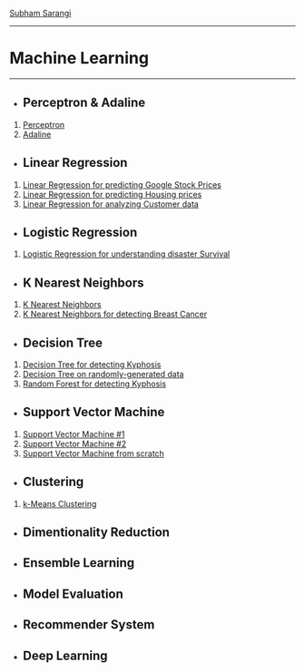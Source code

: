 [Subham Sarangi](https://subhamsarangi.github.io/)
___
# Machine Learning
___
- ## Perceptron & Adaline
1. [Perceptron](https://nbviewer.jupyter.org/github/subhamsarangi/ml/blob/master/0.%20%20Machine%20Learning%20Algorithms/Perceptron.ipynb)
2. [Adaline](https://nbviewer.jupyter.org/github/subhamsarangi/ml/blob/master/0.%20%20Machine%20Learning%20Algorithms/Adaline.ipynb)
- ## Linear Regression
1. [Linear Regression for predicting Google Stock Prices](https://nbviewer.jupyter.org/github/subhamsarangi/ml/blob/master/01.%20Linear%20Regression/1.2%20Linear%20Regression.ipynb)
2. [Linear Regression for predicting Housing prices](https://nbviewer.jupyter.org/github/subhamsarangi/ml/blob/master/01.%20Linear%20Regression/1.1%20Linear%20Regression.ipynb)
3. [Linear Regression for analyzing Customer data](https://nbviewer.jupyter.org/github/subhamsarangi/ml/blob/master/01.%20Linear%20Regression/2.%20Linear%20Regression_Project.ipynb)

- ## Logistic Regression
1. [Logistic Regression for understanding disaster Survival](https://nbviewer.jupyter.org/github/subhamsarangi/ml/blob/master/02.%20Logistic%20Regression/Logistic%20Regression.ipynb)

- ## K Nearest Neighbors
1. [K Nearest Neighbors](https://nbviewer.jupyter.org/github/subhamsarangi/ml/blob/master/03.%20K%20Nearest%20Neighbors/1.1%20K%20Nearest%20Neighbors%20(KNN).ipynb)
2. [K Nearest Neighbors for detecting Breast Cancer](https://nbviewer.jupyter.org/github/subhamsarangi/ml/blob/master/03.%20K%20Nearest%20Neighbors/1.2%20K%20Nearest%20Neighbors%20(KNN).ipynb)

- ## Decision Tree
1. [Decision Tree for detecting Kyphosis](https://nbviewer.jupyter.org/github/subhamsarangi/ml/blob/master/04.%20Decision%20Tree/1.1%20Decision%20Tree.ipynb)
2. [Decision Tree on randomly-generated data](https://nbviewer.jupyter.org/github/subhamsarangi/ml/blob/master/04.%20Decision%20Tree/1.2%20Decision%20Tree.ipynb)
3. [Random Forest for detecting Kyphosis](https://nbviewer.jupyter.org/github/subhamsarangi/ml/blob/master/04.%20Decision%20Tree/2.%20Random%20Forest.ipynb)

- ## Support Vector Machine
1. [Support Vector Machine #1](https://nbviewer.jupyter.org/github/subhamsarangi/ml/blob/master/05.%20Support%20Vector%20Machine/1.1%20Support%20Vector%20Machine.ipynb)
2. [Support Vector Machine #2](https://nbviewer.jupyter.org/github/subhamsarangi/ml/blob/master/05.%20Support%20Vector%20Machine/1.2%20Support%20Vector%20Machine.ipynb)
3. [Support Vector Machine from scratch](https://nbviewer.jupyter.org/github/subhamsarangi/ml/blob/master/05.%20Support%20Vector%20Machine/1.3%20SVM%20from%20scratch.ipynb)
- ## Clustering
1. [k-Means Clustering](https://nbviewer.jupyter.org/github/subhamsarangi/ml/blob/master/07.%20Clustering/1.%20k%20-Means%20clustering.ipynb)

- ## Dimentionality Reduction

- ## Ensemble Learning

- ## Model Evaluation

- ## Recommender System

- ## Deep Learning
